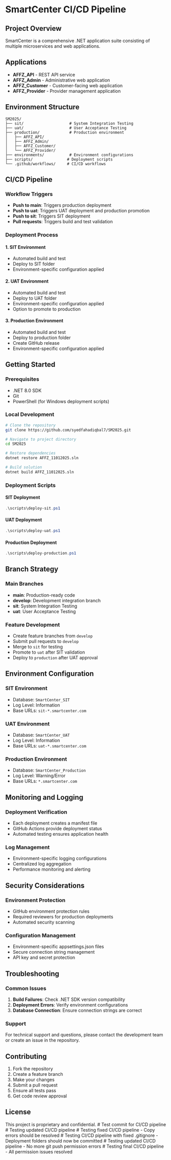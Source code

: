 # SmartCenter CI/CD Pipeline

## Project Overview
SmartCenter is a comprehensive .NET application suite consisting of multiple microservices and web applications.

## Applications
- **AFFZ_API** - REST API service
- **AFFZ_Admin** - Administrative web application
- **AFFZ_Customer** - Customer-facing web application
- **AFFZ_Provider** - Provider management application

## Environment Structure
```
SM2025/
├── sit/                    # System Integration Testing
├── uat/                    # User Acceptance Testing
├── production/             # Production environment
│   ├── AFFZ_API/
│   ├── AFFZ_Admin/
│   ├── AFFZ_Customer/
│   └── AFFZ_Provider/
├── environments/           # Environment configurations
├── scripts/               # Deployment scripts
└── .github/workflows/     # CI/CD workflows
```

## CI/CD Pipeline

### Workflow Triggers
- **Push to main**: Triggers production deployment
- **Push to uat**: Triggers UAT deployment and production promotion
- **Push to sit**: Triggers SIT deployment
- **Pull requests**: Triggers build and test validation

### Deployment Process

#### 1. SIT Environment
- Automated build and test
- Deploy to SIT folder
- Environment-specific configuration applied

#### 2. UAT Environment
- Automated build and test
- Deploy to UAT folder
- Environment-specific configuration applied
- Option to promote to production

#### 3. Production Environment
- Automated build and test
- Deploy to production folder
- Create GitHub release
- Environment-specific configuration applied

## Getting Started

### Prerequisites
- .NET 8.0 SDK
- Git
- PowerShell (for Windows deployment scripts)

### Local Development
```bash
# Clone the repository
git clone https://github.com/syedfahadiqbal7/SM2025.git

# Navigate to project directory
cd SM2025

# Restore dependencies
dotnet restore AFFZ_11012025.sln

# Build solution
dotnet build AFFZ_11012025.sln
```

### Deployment Scripts

#### SIT Deployment
```powershell
.\scripts\deploy-sit.ps1
```

#### UAT Deployment
```powershell
.\scripts\deploy-uat.ps1
```

#### Production Deployment
```powershell
.\scripts\deploy-production.ps1
```

## Branch Strategy

### Main Branches
- **main**: Production-ready code
- **develop**: Development integration branch
- **sit**: System Integration Testing
- **uat**: User Acceptance Testing

### Feature Development
- Create feature branches from `develop`
- Submit pull requests to `develop`
- Merge to `sit` for testing
- Promote to `uat` after SIT validation
- Deploy to `production` after UAT approval

## Environment Configuration

### SIT Environment
- Database: `SmartCenter_SIT`
- Log Level: Information
- Base URLs: `sit-*.smartcenter.com`

### UAT Environment
- Database: `SmartCenter_UAT`
- Log Level: Information
- Base URLs: `uat-*.smartcenter.com`

### Production Environment
- Database: `SmartCenter_Production`
- Log Level: Warning/Error
- Base URLs: `*.smartcenter.com`

## Monitoring and Logging

### Deployment Verification
- Each deployment creates a manifest file
- GitHub Actions provide deployment status
- Automated testing ensures application health

### Log Management
- Environment-specific logging configurations
- Centralized log aggregation
- Performance monitoring and alerting

## Security Considerations

### Environment Protection
- GitHub environment protection rules
- Required reviewers for production deployments
- Automated security scanning

### Configuration Management
- Environment-specific appsettings.json files
- Secure connection string management
- API key and secret protection

## Troubleshooting

### Common Issues
1. **Build Failures**: Check .NET SDK version compatibility
2. **Deployment Errors**: Verify environment configurations
3. **Database Connection**: Ensure connection strings are correct

### Support
For technical support and questions, please contact the development team or create an issue in the repository.

## Contributing

1. Fork the repository
2. Create a feature branch
3. Make your changes
4. Submit a pull request
5. Ensure all tests pass
6. Get code review approval

## License
This project is proprietary and confidential.
#   T e s t   c o m m i t   f o r   C I / C D   p i p e l i n e  
 #   T e s t i n g   u p d a t e d   C I / C D   p i p e l i n e  
 #   T e s t i n g   f i x e d   C I / C D   p i p e l i n e   -   C o p y   e r r o r s   s h o u l d   b e   r e s o l v e d  
 #   T e s t i n g   C I / C D   p i p e l i n e   w i t h   f i x e d   . g i t i g n o r e   -   D e p l o y m e n t   f o l d e r s   s h o u l d   n o w   b e   c o m m i t t e d  
 #   T e s t i n g   u p d a t e d   C I / C D   p i p e l i n e   -   N o   m o r e   g i t   p u s h   p e r m i s s i o n   e r r o r s  
 #   T e s t i n g   f i n a l   C I / C D   p i p e l i n e   -   A l l   p e r m i s s i o n   i s s u e s   r e s o l v e d  
 